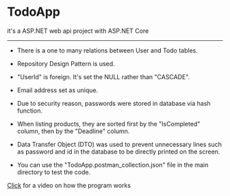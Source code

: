 # TodoApp

it's a ASP.NET web api project with ASP.NET Core

---

+ There is a one to many relations between User and Todo tables.

+ Repository Design Pattern is used.

+ "UserId" is foreign. It's set the NULL rather than "CASCADE".

+ Email address set as unique.

+ Due to security reason, passwords were stored in database via hash function.

+ When listing products, they are sorted first by the "IsCompleted" column, then by the "Deadline" column.

+ Data Transfer Object (DTO) was used to prevent unnecessary lines such as password and id in the database to be directly printed on the screen.


+ You can use the "TodoApp.postman_collection.json" file in the main directory to test the code.


[Click](https://drive.google.com/file/d/1icqcwAlePnXsYQu8RHt_kxYluyrITgmd/view?usp=sharing) for a video on how the program works

